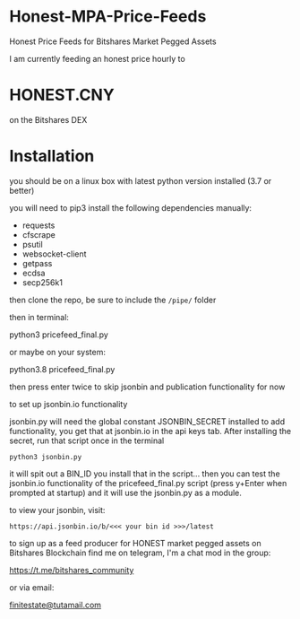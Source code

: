 # Honest-MPA-Price-Feeds
Honest Price Feeds for Bitshares Market Pegged Assets

I am currently feeding an honest price hourly to 

# HONEST.CNY
on the Bitshares DEX

# Installation

you should be on a linux box with latest python version installed (3.7 or better)

you will need to pip3 install the following dependencies manually:

- requests
- cfscrape
- psutil
- websocket-client
- getpass
- ecdsa
- secp256k1

then clone the repo, be sure to include the `/pipe/` folder

then in terminal:

  python3 pricefeed_final.py 
  
or maybe on your system:
  
  python3.8 pricefeed_final.py 
  
then press enter twice to skip jsonbin and publication functionality for now

to set up jsonbin.io functionality

jsonbin.py will need the global constant JSONBIN_SECRET installed to add functionality, you get that at jsonbin.io in the api keys tab.   After installing the secret, run that script once in the terminal 

    python3 jsonbin.py 
    
it will spit out a BIN_ID you install that in the script... then you can test the jsonbin.io functionality of the pricefeed_final.py script (press y+Enter when prompted at startup) and it will use the jsonbin.py as a module.

to view your jsonbin, visit:

    https://api.jsonbin.io/b/<<< your bin id >>>/latest
    
to sign up as a feed producer for HONEST market pegged assets on Bitshares Blockchain find me on telegram, I'm a chat mod in the group:

https://t.me/bitshares_community

or via email:

finitestate@tutamail.com


